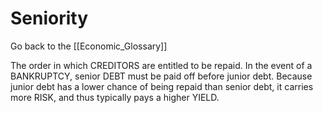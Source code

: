 # Seniority

Go back to the [[Economic_Glossary]]


The order in which CREDITORS are entitled to be repaid. In the event of a BANKRUPTCY, senior DEBT must be paid off before junior debt. Because junior debt has a lower chance of being repaid than senior debt, it carries more RISK, and thus typically pays a higher YIELD.

